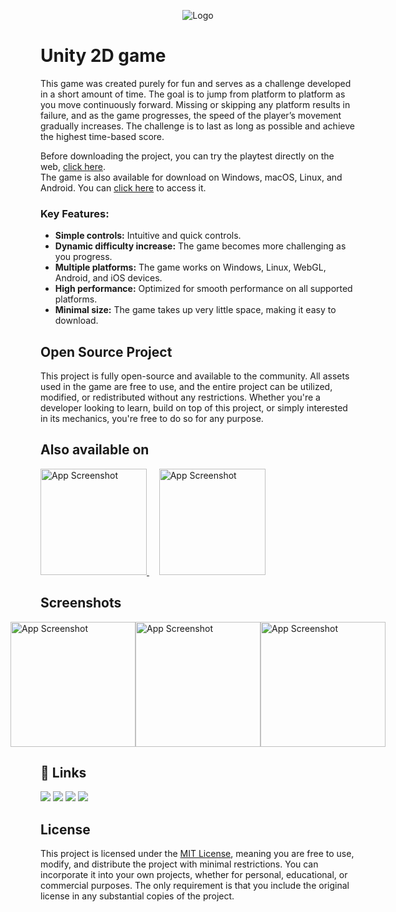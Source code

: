 
<p align="center">
  <img src="https://i.imgur.com/2d9t3Hn.png" alt="Logo">
</p>

# Unity 2D game

This game was created purely for fun and serves as a challenge developed in a short amount of time. The goal is to jump from platform to platform as you move continuously forward. Missing or skipping any platform results in failure, and as the game progresses, the speed of the player’s movement gradually increases. The challenge is to last as long as possible and achieve the highest time-based score.

Before downloading the project, you can try the playtest directly on the web, <a href="https://antonio-gorisek.itch.io/fluffy-jump">click here</a>.<br> 
The game is also available for download on Windows, macOS, Linux, and Android. You can <a href="https://antonio-gorisek.itch.io/fluffy-jump-download">click here</a> to access it.

### Key Features:
- **Simple controls:** Intuitive and quick controls.
- **Dynamic difficulty increase:** The game becomes more challenging as you progress.
- **Multiple platforms:** The game works on Windows, Linux, WebGL, Android, and iOS devices.
- **High performance:** Optimized for smooth performance on all supported platforms.
- **Minimal size:** The game takes up very little space, making it easy to download.

## Open Source Project

This project is fully open-source and available to the community. 
All assets used in the game are free to use, and the entire project can be utilized, modified, or redistributed without any restrictions. 
Whether you're a developer looking to learn, build on top of this project, or simply interested in its mechanics, you're free to do so for any purpose.

## Also available on
<a href="https://antonio-gorisek.itch.io/fluffy-jump" target="_blank">
  <img src="https://static.itch.io/images/badge-color.svg" alt="App Screenshot" width="170" />
</a>
&nbsp;&nbsp;&nbsp;
<a href="https://play.google.com/store/apps/details?id=com.IndigoStudio.FluffyJump" target="_blank">
  <img src="https://i.imgur.com/TOZhhxX.png" alt="App Screenshot" width="170" />
</a>

## Screenshots

<div style="display: flex; justify-content: center; align-items: center;">
    <img src="https://i.imgur.com/bprxc1B.jpeg" alt="App Screenshot" width="200" />
    <img src="https://i.imgur.com/WRxItKg.jpeg" alt="App Screenshot" width="200" />
    <img src="https://i.imgur.com/7uvGxlJ.jpeg" alt="App Screenshot" width="200" />
</div>

## 🔗 Links
<div align="left">
  <a href="https://antonio-gorisek.web.app/"><img src="https://img.shields.io/badge/Portfolio-%2314354C.svg?style=for-the-badge&logo=GoogleChrome&logoColor=white"/></a>
  <a href="https://discordapp.com/users/252827534943584256"><img src="https://img.shields.io/badge/Discord-%2314354C.svg?style=for-the-badge&logo=Discord&logoColor=white"/></a>
  <a href="mailto:tonigorisek1@gmail.com"><img src="https://img.shields.io/badge/Gmail-%2314354C.svg?style=for-the-badge&logo=Gmail&logoColor=white"/></a>
  <a href="https://hr.linkedin.com/in/antonio-gorisek"><img src="https://img.shields.io/badge/LinkedIn-%2314354C.svg?style=for-the-badge&logo=LinkedIn&logoColor=white"/></a>
</div>

## License

This project is licensed under the [MIT License](https://github.com/Antonio-Gorisek/Fluffy-Jump/blob/main/LICENSE), meaning you are free to use, modify, and distribute the project with minimal restrictions. You can incorporate it into your own projects, whether for personal, educational, or commercial purposes. The only requirement is that you include the original license in any substantial copies of the project.
